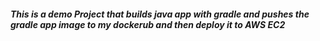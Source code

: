##### This is a demo Project that builds java app with gradle and pushes the gradle app image to my dockerub and then deploy it to AWS EC2
    
